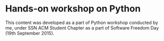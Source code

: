 # Hands-on workshop on Python

This content was developed as a part of Python workshop conducted by me, under SSN ACM Student Chapter as a part of Software Freedom Day (19th September 2015).
